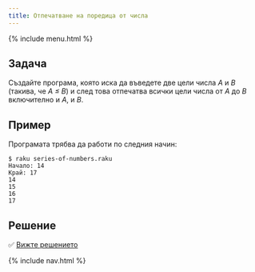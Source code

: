 ```yaml
---
title: Отпечатване на поредица от числа
---
```


{% include menu.html %}

## Задача

Създайте програма, която иска да въведете две цели числа _A_ и _B_ (такива, че _A ≤ B_) и след това отпечатва всички цели числа от _A_ до _B_ включително и _A_, и _B_.

## Пример

Програмата трябва да работи по следния начин:

```console
$ raku series-of-numbers.raku
Начало: 14
Край: 17
14
15
16
17
```

## Решение

✅ [Вижте решението](solution)

{% include nav.html %}